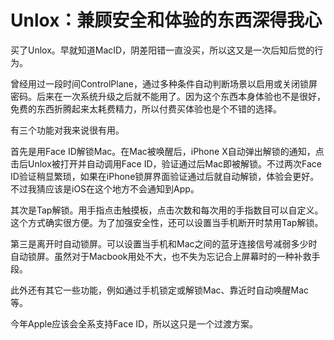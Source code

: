 # Unlox：兼顾安全和体验的东西深得我心

买了Unlox。早就知道MacID，阴差阳错一直没买，所以这又是一次后知后觉的行为。

曾经用过一段时间ControlPlane，通过多种条件自动判断场景以启用或关闭锁屏密码。后来在一次系统升级之后就不能用了。因为这个东西本身体验也不是很好，免费的东西折腾起来太耗费精力，所以付费买体验也是个不错的选择。

有三个功能对我来说很有用。

首先是用Face ID解锁Mac。在Mac被唤醒后，iPhone X自动弹出解锁的通知，点击后Unlox被打开并自动调用Face ID，验证通过后Mac即被解锁。不过两次Face ID验证稍显繁琐，如果在iPhone锁屏界面验证通过后就自动解锁，体验会更好。不过我猜应该是iOS在这个地方不会通知到App。

其次是Tap解锁。用手指点击触摸板，点击次数和每次用的手指数目可以自定义。这个方式确实很方便。为了加强安全性，还可以设置当手机断开时禁用Tap解锁。

第三是离开时自动锁屏。可以设置当手机和Mac之间的蓝牙连接信号减弱多少时自动锁屏。虽然对于Macbook用处不大，也不失为忘记合上屏幕时的一种补救手段。

此外还有其它一些功能，例如通过手机锁定或解锁Mac、靠近时自动唤醒Mac等。

今年Apple应该会全系支持Face ID，所以这只是一个过渡方案。




